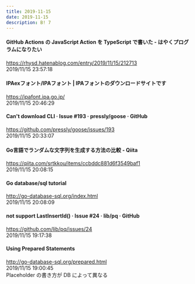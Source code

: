 ```yaml
---
title: 2019-11-15
date: 2019-11-15
description: B! 7
---
```


####  GitHub Actions の JavaScript Action を TypeScript で書いた - はやくプログラムになりたい
https://rhysd.hatenablog.com/entry/2019/11/15/212713<br>
2019/11/15 23:57:18<br>


#### IPAexフォント/IPAフォント | IPAフォントのダウンロードサイトです
https://ipafont.ipa.go.jp/<br>
2019/11/15 20:46:29<br>


#### Can't download CLI · Issue #193 · pressly/goose · GitHub
https://github.com/pressly/goose/issues/193<br>
2019/11/15 20:33:07<br>


#### Go言語でランダムな文字列を生成する方法の比較 - Qiita
https://qiita.com/srtkkou/items/ccbddc881d6f3549baf1<br>
2019/11/15 20:08:15<br>


#### Go database/sql tutorial
http://go-database-sql.org/index.html<br>
2019/11/15 20:08:09<br>


#### not support LastInsertId() · Issue #24 · lib/pq · GitHub
https://github.com/lib/pq/issues/24<br>
2019/11/15 19:17:38<br>


#### Using Prepared Statements
http://go-database-sql.org/prepared.html<br>
2019/11/15 19:00:45<br>
Placeholder の書き方が DB によって異なる


